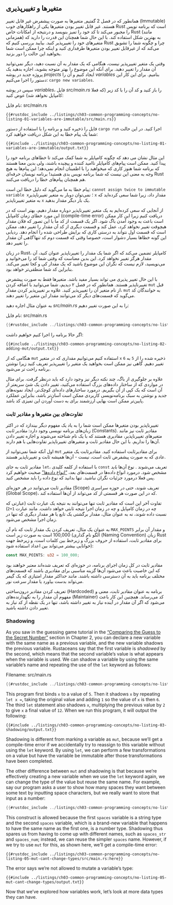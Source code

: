 ## متغیرها و تغییرپذیری

همانطور که در فصل 2 گفتیم, متغیرها به صورت پیشفرض غیر قابل تغییر (Immutable) هستند. غیر قابل تغییر بودن متغیرها یکی از راهکارهای
خوب Rust است که برنامه نویس را مجبور می‌کند تا کد خود را تمیز بنویسد و درنتیجه از امکانات خاص Rust (مانند همزمانی) به بهترین شکل استفاده کند.
با این حال شما همچنان این قدرت را دارید که متغیرهای خود را تغییرپذیر کنید. بیایید بررسی کنیم که Rust چرا و چگونه شما را تشویق می‌کند که از غیرقابل
تغییر بودن متغیرها طرفداری کنید و اینکه چرا ممکن است شما بخواهید این حالت را دور بزنید.

وقتی یک متغیر تغییرپذیر نیست، هنگامی که یک مقدار به آن نسبت دهید، دیگر نمی‌توانید آن مقدار را تغییر دهید. برای آنکه این موضوع را بهتر متوجه بشوید،
اجازه بدهید یک پروژه جدید در پوشه *projects* ایجاد کنیم و آن را *variables* بنامیم. برای این کار این دستور را اجرا می‌کنیم: `cargo new variables`.

سپس در پوشه *variables*، فایل *src/main.rs* را باز کنید و کد آن را با کد زیر (که فعلا کامپایل نخواهد شد) عوض کنید:

<span class="filename">نام فایل: src/main.rs</span>

```rust,ignore,does_not_compile
{{#rustdoc_include ../listings/ch03-common-programming-concepts/no-listing-01-variables-are-immutable/src/main.rs}}
```

فایل را ذخیره کنید و برنامه را با استفاده از دستور `cargo run` اجرا کنید. در این حالت شما یک پیام خطا به این شکل دریافت خواهید کرد:

```text
{{#include ../listings/ch03-common-programming-concepts/no-listing-01-variables-are-immutable/output.txt}}
```

این مثال نشان می دهد که چگونه کامپایلر به شما کمک می‌کند تا خطاهای برنامه خود را پیدا کنید. ممکن است پیام‌های کامپایلر ناامید کننده و پیچیده باشند، ولی
بدین معنا هستند که برنامه شما هنوز کاری که میخواهید را با اطمینان انجام نمی‌دهد؛ این پیام‌ها به هیچ وجه به معنی این نیست که شما برنامه نویس بدی هستید!
برنامه نویسان حرفه‌ای Rust هم همچنان پیام‌های خطا را دریافت می‌کنند.

پیام خطا به ما می‌گوید که دلیل خطا این است: `cannot assign twice to immutable variable x`؛ نمی‌توان دوبار به متغیر تغییرناپذیر `x`
مقدار داد، زیرا شما سعی کرده‌اید که به متغیر تغییرناپذیر `x` یک بار دیگر مقدار بدهید.

از آنجایی که سعی کرده‌ایم به یک متغیر تغییرناپذیر دوباره مقدار دهیم، بهتر است که در این مورد خطای زمان کامپایل (compile-time error) دریافت کنیم
زیرا این کار ممکن است باعث به وجود آمدن باگ شود. اگر یک قسمت از کد ما با این تصور که فلان مقدار هیچوقت تغییر نخواهد کرد، عمل کند و قسمت دیگری
از کد آن مقدار را تغییر دهد، ممکن است که قسمت اول نتواند به درستی کاری که برایش طراحی شده را انجام دهد. ردیابی این گونه خطاها بسیار دشوار است،
خصوصا وقتی که قسمت دوم کد تنها *گاهی* آن مقدار را تغییر دهد.

در زبان Rust، کامپایلر تضمین می‌کند که اگر شما یک مقدار را تغییرناپذیر عنوان کنید، آن مقدار هرگز تغییر نخواهد کرد. این بدین معناست که وقتی شما کد را
می‌خوانید و می‌نویسید، لازم نیست که نگران این موضوع باشید که یک مقدار کی و کجا تغییر می‌کند. بنابراین کد شما منطقی‌تر خواهد بود.

با این حال تغییر پذیری می تواند بسیار مفید باشد. متغیرها فقط به صورت پیشفرض تغییرناپذیر هستند. همانطور که در فصل ۲ دیدیم، شما می‌توانید با اضافه
کردن `mut` قبل از نام متغیر آن را تغییرپذیر کنید. علاوه بر تغییرپذیر کردن مقدار، `mut` به خوانندگان کد می‌گوید که قسمت‌های دیگر کد می‌توانند
مقدار این متغیر را تغییر دهند.

به عنوان مثال اجاره دهید *src/main.rs* را به این صورت تغییر دهیم:

<span class="filename">نام فایل: src/main.rs</span>

```rust
{{#rustdoc_include ../listings/ch03-common-programming-concepts/no-listing-02-adding-mut/src/main.rs}}
```

اگر حالا برنامه را اجرا کنیم خواهیم داشت:

```text
{{#include ../listings/ch03-common-programming-concepts/no-listing-02-adding-mut/output.txt}}
```

هنگامی که از `mut` استفاده کنیم می‌توانیم مقداری که در متغیر `x` ذخیره شده را از `5` به `6` تغییر دهیم. گاهی نیز ممکن است بخواهید
یک متغیر را تغییرپذیر تعریف کنید زیرا نوشتن برنامه راحت تر می‌شود.

علاوه بر جلوگیری از باگ، چند نکته دیگر نیز وجود دارد که باید درنظر گرفت. برای مثال در مواردی که از ساختار داده‌های بزرگ استفاده می‌کنید،
تغییر دادن یک شئ سریعتر از آن است که یک کپی از آن بگیریم. درمورد ساختارهای داده‌ای کوچک‌تر، ایجاد نمونه‌های جدید و نوشتن به سبک برنامه‌نویسی
کاربردی‌ ممکن است آسان‌تر باشد، بنابراین عملکرد پایین‌تر ممکن است بهایی ارزشمند برای به دست آوردن این تمیزی کد باشد.

### تفاوت‌های بین متغیرها و مقادیر ثابت

تغییرناپذیر بودن متغیرها ممکن است شما را به یاد یک مفهوم دیگر بیندازد که در اکثر زبان‌های برنامه نویسی وجود دارد: *مقادیر ثابت* (Constants).
مقادیر ثابت نیز مانند متغیرهای تغییرناپذیر، مقادیری هستند که با یک نام شناخته می‌شوند و اجازه تغییر دادن آن‌ها را نداریم. با این حال مقادیر ثابت و متغیرهای
تغییرناپذیر تفاوت‌هایی با هم دارند.

اول آنکه شما نمی‌توانید از `mut` برای مقادیرثابت استفاده کنید. مقادیرثابت یک متغیر عادی که به صورت پیشفرض ثابت است، نیست - آن‌ها همیشه
ثابت و تغییرناپذیر هستند.

مقادیر ثابت به جای `let`، با استفاده از کلمه کلیدی `const` تعریف می‌شوند . نوع آن‌ها *باید* مشخص شود. درمورد انواع داده‌ها در قسمت‌های بعد،
 [“انواع داده‌ها”][data-types]<!-- ignore--> 
 صحبت خواهیم کرد پس فعلا درمورد جزئیات نگران نباشید. تنها بدانید که نوع داده را باید مشخص کنید.
 
مقادیر ثابت می‌توانند در هر حوزه‌ای (Scope) تعریف شوند، حتی در حوزه سراسری (Global Scope)، که در این صورت هر قسمتی از کد می‌تواند
از آن‌ها استفاده کند.

تفاوت آخر این است که مقادیر ثابت تنها می‌توانند به نتیجه یک عبارت ثابت (عبارتی که چه در زمان کامپایل و چه در زمان اجرا نتیجه ثابتی خواهد داشت.
مانند عبارت `1+2`) نسبت داده شوند، نه به عنوان مثال، مقدار برگشتی یک تابع یا هر مقدار دیگری که تنها در زمان اجرا مشخص می‌شود.

به عنوان یک مثال، تعریف کردن یک مقدار ثابت که نام آن `MAX_POINTS` و مقدار آن برابر 100,000 است به صورت زیر است (الگو نام گذاری (Naming Convention)
زبان Rust برای مقادیر ثابت، استفاده از حروف بزرگ و زیرخط بین کلمات است، و زیرخط جهت خوانایی بیشتر می‌تواند بین اعداد استفاده شود):

```rust
const MAX_POINTS: u32 = 100_000;
```

مقادیر ثابت در کل زمان اجرای برنامه، در حوزه‌ای که تعریف شده‌اند معتبر خواهند بود که این خاصیت باعث می‌شود آن‌ها  گزینه مناسبی برای مقادیری  باشند که
قسمت‌های مختلف برنامه باید به آن دسترسی داشته باشند. مانند حداکثر مقدار امتیازی که یک گیمر می‌تواند بدست بیاورد یا مقدار سرعت نور.

تعریف کردن مقادیر درون‌ساختی (Hardcoded) برنامه به عنوان مقادیر ثابت، معنی و مفهوم آن مقدار را به نگهدارنده‌های (Maintainer) کد می‌رساند.
همچنین این کار باعث می‌شود که اگر آن مقدار در آینده نیاز به تغییر داشته باشد، تنها در یک نقطه از کد نیاز به تغییر دادن داشته باشید.

### Shadowing

As you saw in the guessing game tutorial in the [“Comparing the Guess to the
Secret Number”][comparing-the-guess-to-the-secret-number]<!-- ignore -->
section in Chapter 2, you can declare a new variable with the same name as a
previous variable, and the new variable shadows the previous variable.
Rustaceans say that the first variable is *shadowed* by the second, which means
that the second variable’s value is what appears when the variable is used. We
can shadow a variable by using the same variable’s name and repeating the use
of the `let` keyword as follows:

<span class="filename">Filename: src/main.rs</span>

```rust
{{#rustdoc_include ../listings/ch03-common-programming-concepts/no-listing-03-shadowing/src/main.rs}}
```

This program first binds `x` to a value of `5`. Then it shadows `x` by
repeating `let x =`, taking the original value and adding `1` so the value of
`x` is then `6`. The third `let` statement also shadows `x`, multiplying the
previous value by `2` to give `x` a final value of `12`. When we run this
program, it will output the following:

```text
{{#include ../listings/ch03-common-programming-concepts/no-listing-03-shadowing/output.txt}}
```

Shadowing is different from marking a variable as `mut`, because we’ll get a
compile-time error if we accidentally try to reassign to this variable without
using the `let` keyword. By using `let`, we can perform a few transformations
on a value but have the variable be immutable after those transformations have
been completed.

The other difference between `mut` and shadowing is that because we’re
effectively creating a new variable when we use the `let` keyword again, we can
change the type of the value but reuse the same name. For example, say our
program asks a user to show how many spaces they want between some text by
inputting space characters, but we really want to store that input as a number:

```rust
{{#rustdoc_include ../listings/ch03-common-programming-concepts/no-listing-04-shadowing-can-change-types/src/main.rs:here}}
```

This construct is allowed because the first `spaces` variable is a string type
and the second `spaces` variable, which is a brand-new variable that happens to
have the same name as the first one, is a number type. Shadowing thus spares us
from having to come up with different names, such as `spaces_str` and
`spaces_num`; instead, we can reuse the simpler `spaces` name. However, if we
try to use `mut` for this, as shown here, we’ll get a compile-time error:

```rust,ignore,does_not_compile
{{#rustdoc_include ../listings/ch03-common-programming-concepts/no-listing-05-mut-cant-change-types/src/main.rs:here}}
```

The error says we’re not allowed to mutate a variable’s type:

```text
{{#include ../listings/ch03-common-programming-concepts/no-listing-05-mut-cant-change-types/output.txt}}
```

Now that we’ve explored how variables work, let’s look at more data types they
can have.

[comparing-the-guess-to-the-secret-number]:
ch02-00-guessing-game-tutorial.html#comparing-the-guess-to-the-secret-number
[data-types]: ch03-02-data-types.html#data-types

